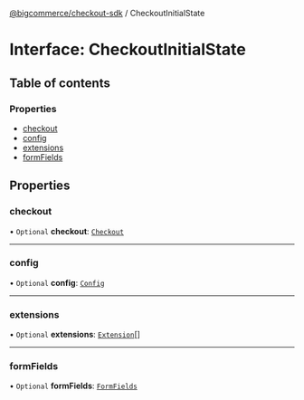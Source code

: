 [@bigcommerce/checkout-sdk](../README.md) / CheckoutInitialState

# Interface: CheckoutInitialState

## Table of contents

### Properties

- [checkout](CheckoutInitialState.md#checkout)
- [config](CheckoutInitialState.md#config)
- [extensions](CheckoutInitialState.md#extensions)
- [formFields](CheckoutInitialState.md#formfields)

## Properties

### checkout

• `Optional` **checkout**: [`Checkout`](Checkout.md)

___

### config

• `Optional` **config**: [`Config`](Config.md)

___

### extensions

• `Optional` **extensions**: [`Extension`](Extension.md)[]

___

### formFields

• `Optional` **formFields**: [`FormFields`](FormFields.md)
